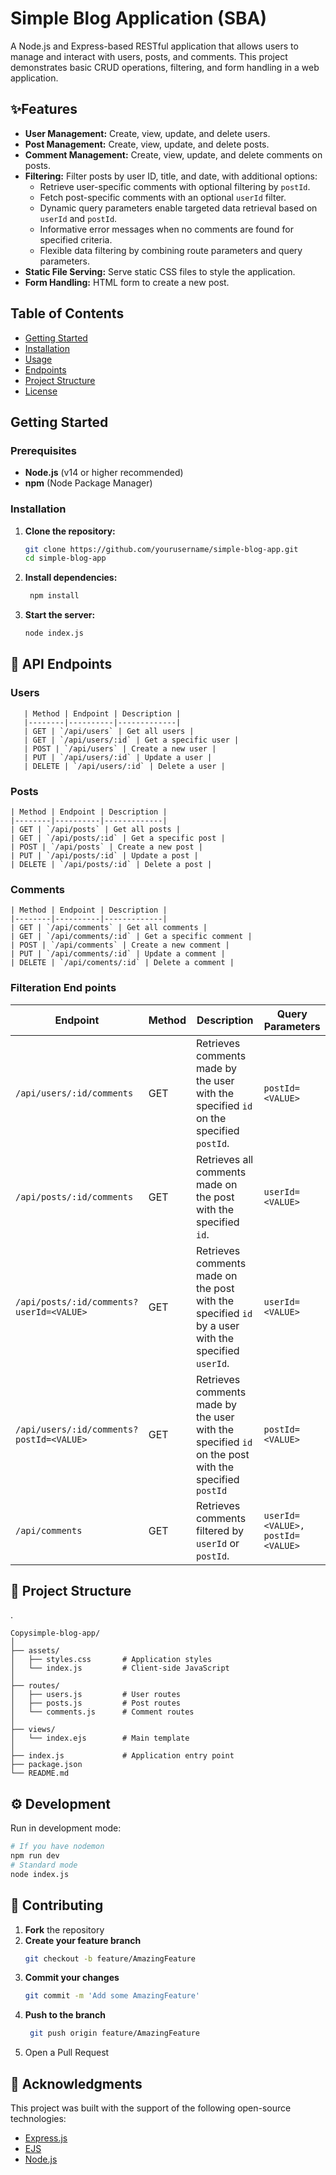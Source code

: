 # Simple Blog Application (SBA)

A Node.js and Express-based RESTful application that allows users to manage and interact with users, posts, and comments. This project demonstrates basic CRUD operations, filtering, and form handling in a web application.

## ✨Features

- **User Management:** Create, view, update, and delete users.
- **Post Management:** Create, view, update, and delete posts.
- **Comment Management:** Create, view, update, and delete comments on posts.
- **Filtering:** Filter posts by user ID, title, and date, with additional options:
  - Retrieve user-specific comments with optional filtering by `postId`.
  - Fetch post-specific comments with an optional `userId` filter.
  - Dynamic query parameters enable targeted data retrieval based on `userId` and `postId`.
  - Informative error messages when no comments are found for specified criteria.
  - Flexible data filtering by combining route parameters and query parameters.
- **Static File Serving:** Serve static CSS files to style the application.
- **Form Handling:** HTML form to create a new post.

## Table of Contents

- [Getting Started](#getting-started)
- [Installation](#installation)
- [Usage](#usage)
- [Endpoints](#endpoints)
- [Project Structure](#project-structure)
- [License](#license)

## Getting Started

### Prerequisites

- **Node.js** (v14 or higher recommended)
- **npm** (Node Package Manager)

### Installation

1. **Clone the repository:**

   ```bash
   git clone https://github.com/yourusername/simple-blog-app.git
   cd simple-blog-app

2. **Install dependencies:**

   ```bash
    npm install

3. **Start the server:**

   ```bash
   node index.js

## 🔗 API Endpoints
### Users
```
   | Method | Endpoint | Description |
   |--------|----------|-------------|
   | GET | `/api/users` | Get all users |
   | GET | `/api/users/:id` | Get a specific user |
   | POST | `/api/users` | Create a new user |
   | PUT | `/api/users/:id` | Update a user |
   | DELETE | `/api/users/:id` | Delete a user |   
```
### Posts
```
| Method | Endpoint | Description |
|--------|----------|-------------|
| GET | `/api/posts` | Get all posts |
| GET | `/api/posts/:id` | Get a specific post |
| POST | `/api/posts` | Create a new post |
| PUT | `/api/posts/:id` | Update a post |
| DELETE | `/api/posts/:id` | Delete a post |
```
### Comments
```
| Method | Endpoint | Description |
|--------|----------|-------------|
| GET | `/api/comments` | Get all comments |
| GET | `/api/comments/:id` | Get a specific comment |
| POST | `/api/comments` | Create a new comment |
| PUT | `/api/comments/:id` | Update a comment |
| DELETE | `/api/coments/:id` | Delete a comment |
```

### Filteration End points
| Endpoint                            | Method | Description                                                     | Query Parameters   |
|-------------------------------------|--------|---------------------------------------------------------------|---------------------|
| `/api/users/:id/comments`           | GET    | Retrieves comments made by the user with the specified `id` on the specified `postId`. | `postId=<VALUE>`    |
| `/api/posts/:id/comments`           | GET    | Retrieves all comments made on the post with the specified `id`. | `userId=<VALUE>`    |
| `/api/posts/:id/comments?userId=<VALUE>` | GET    | Retrieves comments made on the post with the specified `id` by a user with the specified `userId`. | `userId=<VALUE>`    |
| `/api/users/:id/comments?postId=<VALUE>`                     | GET    | Retrieves comments made by the user with the specified `id` on the post with the specified `postId`       | `postId=<VALUE>` |
| `/api/comments`                     | GET    | Retrieves comments filtered by `userId` or `postId`.         | `userId=<VALUE>, postId=<VALUE>` |


## 📁 Project Structure
.

    Copysimple-blog-app/
    │
    ├── assets/
    │   ├── styles.css       # Application styles
    │   └── index.js         # Client-side JavaScript
    │
    ├── routes/
    │   ├── users.js         # User routes
    │   ├── posts.js         # Post routes
    │   └── comments.js      # Comment routes
    │
    ├── views/
    │   └── index.ejs        # Main template
    │
    ├── index.js             # Application entry point
    ├── package.json
    └── README.md

## ⚙️ Development

Run in development mode:
```bash
# If you have nodemon
npm run dev
# Standard mode
node index.js
```

## 🤝 Contributing

1. **Fork** the repository
2. **Create your feature branch**  
   ```bash
   git checkout -b feature/AmazingFeature
   ```
3. **Commit your changes**  
   ```bash  
   git commit -m 'Add some AmazingFeature'
4. **Push to the branch**  
   ```bash
    git push origin feature/AmazingFeature
5. Open a Pull Request


## 🌟 Acknowledgments

This project was built with the support of the following open-source technologies:

- [Express.js](https://expressjs.com/)
- [EJS](https://ejs.co/)
- [Node.js](https://nodejs.org/)



